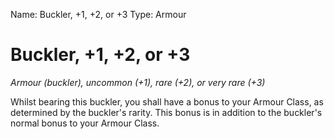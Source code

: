 Name: Buckler, +1, +2, or +3
Type: Armour

# Buckler, +1, +2, or +3
_Armour (buckler), uncommon (+1), rare (+2), or very rare (+3)_

Whilst bearing this buckler, you shall have a bonus to your Armour Class, as determined by the buckler's rarity. This bonus is in addition to the buckler's normal bonus to your Armour Class.
